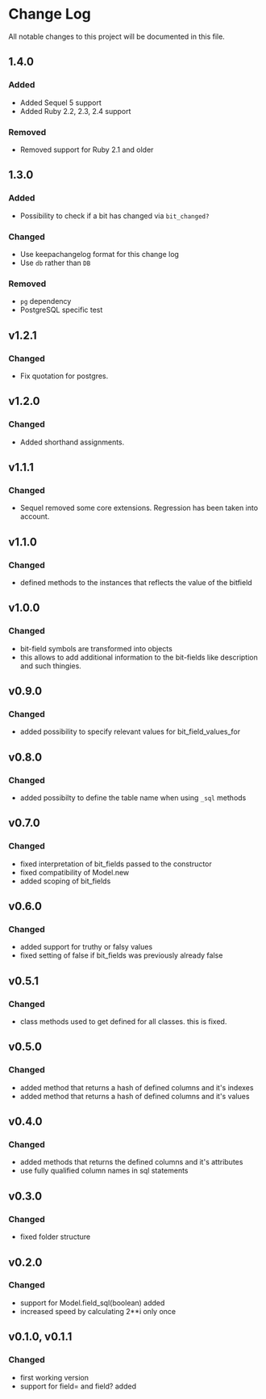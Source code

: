 # Change Log
All notable changes to this project will be documented in this file.

## 1.4.0
### Added
- Added Sequel 5 support
- Added Ruby 2.2, 2.3, 2.4 support

### Removed
- Removed support for Ruby 2.1 and older

## 1.3.0
### Added
- Possibility to check if a bit has changed via `bit_changed?`

### Changed
- Use keepachangelog format for this change log
- Use `db` rather than `DB`

### Removed
- `pg` dependency
- PostgreSQL specific test

## v1.2.1
### Changed
- Fix quotation for postgres.

## v1.2.0
### Changed
- Added shorthand assignments.

## v1.1.1
### Changed
- Sequel removed some core extensions. Regression has been taken into account.

## v1.1.0
### Changed
- defined methods to the instances that reflects the value of the bitfield

## v1.0.0
### Changed
- bit-field symbols are transformed into objects
- this allows to add additional information to the bit-fields like description and such thingies.

## v0.9.0
### Changed
- added possibility to specify relevant values for bit_field_values_for

## v0.8.0
### Changed
- added possibilty to define the table name when using `_sql` methods

## v0.7.0
### Changed
- fixed interpretation of bit_fields passed to the constructor
- fixed compatibility of Model.new
- added scoping of bit_fields

## v0.6.0
### Changed
- added support for truthy or falsy values
- fixed setting of false if bit_fields was previously already false

## v0.5.1
### Changed
- class methods used to get defined for all classes. this is fixed.

## v0.5.0
### Changed
- added method that returns a hash of defined columns and it's indexes
- added method that returns a hash of defined columns and it's values

## v0.4.0
### Changed
- added methods that returns the defined columns and it's attributes
- use fully qualified column names in sql statements

## v0.3.0
### Changed
- fixed folder structure

## v0.2.0
### Changed
- support for Model.field_sql(boolean) added
- increased speed by calculating 2**i only once

## v0.1.0, v0.1.1
### Changed
- first working version
- support for field= and field? added
